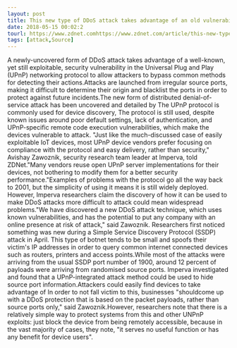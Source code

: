 ```yaml
---
layout: post
title: This new type of DDoS attack takes advantage of an old vulnerability
date: 2018-05-15 00:02:2
tourl: https://www.zdnet.comhttps://www.zdnet.com/article/this-new-type-of-ddos-attacks-takes-advantage-of-an-old-vulnerability/
tags: [attack,Source]
---
```

A newly-uncovered form of DDoS attack takes advantage of a well-known, yet still exploitable, security vulnerability in the Universal Plug and Play (UPnP) networking protocol to allow attackers to bypass common methods for detecting their actions.Attacks are launched from irregular source ports, making it difficult to determine their origin and blacklist the ports in order to protect against future incidents.The new form of distributed denial-of-service attack has been uncovered and detailed by The UPnP protocol is commonly used for device discovery, The protocol is still used, despite known issues around poor default settings, lack of authentication, and UPnP-specific remote code execution vulnerabilities, which make the devices vulnerable to attack. "Just like the much-discussed case of easily exploitable IoT devices, most UPnP device vendors prefer focusing on compliance with the protocol and easy delivery, rather than security," Avishay Zawoznik, security research team leader at Imperva, told ZDNet."Many vendors reuse open UPnP server implementations for their devices, not bothering to modify them for a better security performance."Examples of problems with the protocol go all the way back to 2001, but the simplicity of using it means it is still widely deployed. However, Imperva researchers claim the discovery of how it can be used to make DDoS attacks more difficult to attack could mean widespread problems."We have discovered a new DDoS attack technique, which uses known vulnerabilities, and has the potential to put any company with an online presence at risk of attack," said Zawoznik. Researchers first noticed something was new during a Simple Service Discovery Protocol (SSDP) attack in April. This type of botnet tends to be small and spoofs their victim's IP addresses in order to query common internet connected devices such as routers, printers and access points.While most of the attacks were arriving from the usual SSDP port number of 1900, around 12 percent of payloads were arriving from randomised source ports. Imperva investigated and found that a UPnP-integrated attack method could be used to hide source port information.Attackers could easily find devices to take advantage of In order to not fall victim to this, businesses "shouldcome up with a DDoS protection that is based on the packet payloads, rather than source ports only," said Zawoznik.However, researchers note that there is a relatively simple way to protect systems from this and other UNPnP exploits: just block the device from being remotely accessible, because in the vast majority of cases, they note, "it serves no useful function or has any benefit for device users".